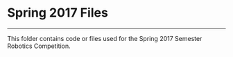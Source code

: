 # Spring 2017 Files
-----
This folder contains code or files used for the Spring 2017 Semester Robotics Competition.
